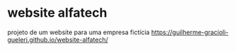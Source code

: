 # website alfatech
projeto de um website para uma empresa fictícia
https://guilherme-gracioli-gueleri.github.io/website-alfatech/

